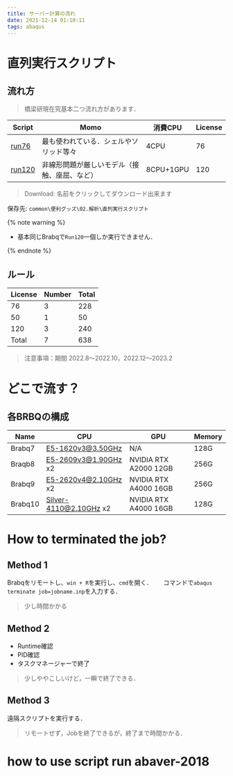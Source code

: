 ```yaml
---
title: サーバー計算の流れ
date: 2021-12-14 01:10:11
tags: abaqus
---
```


# 直列実行スクリプト

## 流れ方

> 橋梁研現在究基本二つ流れ方があります．

<!-- |[run50](/file/aba/Abaqus自動直列実行_V10_run50.vbs)|データチェックや軽い計算の方| 1CPU| 50| -->

|Script|Momo|消費CPU|License|
|---|---|---|---|
|[run76](/file/aba/Abaqus自動直列実行_V11_run76.vbs)|最も使われている．シェルやソリッド等々 | 4CPU| 76|
|[run120](/file/aba/Abaqus自動直列実行_V11_rungpu.vbs)|非線形問題が厳しいモデル（接触、座屈、など）| 8CPU+1GPU| 120|

> Download: 名前をクリックしてダウンロード出来ます

保存先: `common\便利グッズ\02.解析\直列実行スクリプト`  

{% note warning %}

- 基本同じBrabqで`Run120`一個しか実行できません．

{% endnote %}

## ルール

|License|Number|Total|
|---|---|---|
76| 3| 228|
50| 1| 50|
120| 3| 240|
Total|7|638|
> 注意事項：期間 2022.8～2022.10，2022.12～2023.2

# どこで流す？
## 各BRBQの構成

|Name|CPU|GPU|Memory|
|---|---|---|---|
|Brabq7| E5-1620v3@3.50GHz| N/A |128G|
|Braqb8| E5-2609v3@1.90GHz x2| NVIDIA RTX A2000 12GB| 256G|
|Brabq9| E5-2620v4@2.10GHz x2| NVIDIA RTX A4000 16GB| 256G|
|Brabq10| Silver-4110@2.10GHz x2| NVIDIA RTX A4000 16GB| 128G|

# How to terminated the job?

## Method 1

Brabqをリモートし、`win + R`を実行し、`cmd`を開く．　　
コマンドで`abaqus terminate job=jobname.inp`を入力する．

> 少し時間かかる

## Method 2

- Runtime確認
- PID確認
- タスクマネージャーで終了

> 少しややこしいけど，一瞬で終了できる．

## Method 3

遠隔スクリプトを実行する．

> リモートせず，Jobを終了できるが，終了まで時間かかる．

# how to use script run abaver-2018
